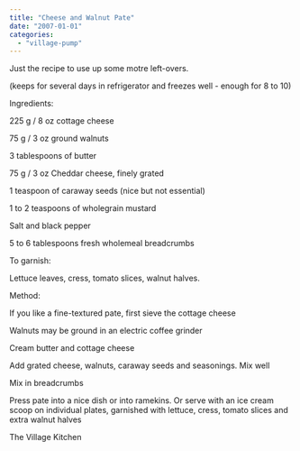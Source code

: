 ```yaml
---
title: "Cheese and Walnut Pate"
date: "2007-01-01"
categories: 
  - "village-pump"
---
```


Just the recipe to use up some motre left-overs.

(keeps for several days in refrigerator and freezes well - enough for 8 to 10)

Ingredients:

225 g / 8 oz cottage cheese

75 g / 3 oz ground walnuts

3 tablespoons of butter

75 g / 3 oz Cheddar cheese, finely grated

1 teaspoon of caraway seeds (nice but not essential)

1 to 2 teaspoons of wholegrain mustard

Salt and black pepper

5 to 6 tablespoons fresh wholemeal breadcrumbs

To garnish:

Lettuce leaves, cress, tomato slices, walnut halves.

Method:

If you like a fine-textured pate, first sieve the cottage cheese

Walnuts may be ground in an electric coffee grinder

Cream butter and cottage cheese

Add grated cheese, walnuts, caraway seeds and seasonings. Mix well

Mix in breadcrumbs

Press pate into a nice dish or into ramekins. Or serve with an ice cream scoop on individual plates, garnished with lettuce, cress, tomato slices and extra walnut halves

The Village Kitchen
